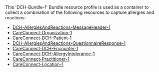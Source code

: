 This 'DCH-Bundle-1' Bundle resource profile is used as a container to collect a combination of the following resources to capture allergies and reactions:

- [DCH-AllergiesAndReactions-MessageHeader-1]
- [CareConnect-Organization-1]
- [CareConnect-DCH-Patient-1]
- [DCH-AllergiesAndReactions-QuestionnaireResponse-1]
- [CareConnect-DCH-Encounter-1]
- [CareConnect-DCH-AllergyIntolerance-1]
- [CareConnect-Practitioner-1]
- [CareConnect-Location-1]
                                                                                                   

[DCH-AllergiesAndReactions-MessageHeader-1]:dch-allergiesandreactions-messageheader-1.html
[CareConnect-Organization-1]:careconnect-organization-1.html
[CareConnect-DCH-Patient-1]:careconnect-dch-patient-1.html
[CareConnect-DCH-Encounter-1]:careconnect-dch-encounter-1.html
[DCH-AllergiesAndReactions-QuestionnaireResponse-1]:dch-allergiesandreactions-questionnaireresponse-1.html
[CareConnect-DCH-AllergyIntolerance-1]:careconnect-dch-allergyintolerance-1.html
[CareConnect-Practitioner-1]:careconnect-practitioner-1.html
[CareConnect-Location-1]:careconnect-location-1.html

